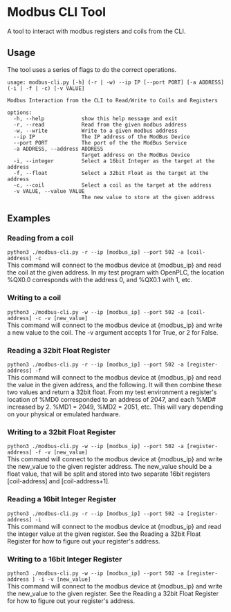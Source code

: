 # Modbus CLI Tool
A tool to interact with modbus registers and coils from the CLI.
## Usage
The tool uses a series of flags to do the correct operations.
```
usage: modbus-cli.py [-h] (-r | -w) --ip IP [--port PORT] [-a ADDRESS] (-i | -f | -c) [-v VALUE]

Modbus Interaction from the CLI to Read/Write to Coils and Registers

options:
  -h, --help            show this help message and exit
  -r, --read            Read from the given modbus address
  -w, --write           Write to a given modbus address
  --ip IP               The IP address of the ModBus Device
  --port PORT           The port of the the ModBus Service
  -a ADDRESS, --address ADDRESS
                        Target address on the ModBus Device
  -i, --integer         Select a 16bit Integer as the target at the address
  -f, --float           Select a 32bit Float as the target at the address
  -c, --coil            Select a coil as the target at the address
  -v VALUE, --value VALUE
                        The new value to store at the given address
```
## Examples
### Reading from a coil
`python3 ./modbus-cli.py -r --ip [modbus_ip] --port 502 -a [coil-address] -c`<br>
This command will connect to the modbus device at {modbus_ip} and read the coil at the given address. In my test program with OpenPLC, the location %QX0.0 corresponds with the address 0, and %QX0.1 with 1, etc.

### Writing to a coil
`python3 ./modbus-cli.py -w --ip [modbus_ip] --port 502 -a [coil-address] -c -v [new_value]`<br>
This command will connect to the modbus device at {modbus_ip} and write a new value to the coil. The -v argument accepts 1 for True, or 2 for False.

### Reading a 32bit Float Register
`python3 ./modbus-cli.py -r --ip [modbus_ip] --port 502 -a [register-address] -f`<br>
This command will connect to the modbus device at {modbus_ip} and read the value in the given address, and the following. It will then combine these two values and return a 32bit float. From my test environment a register's location of %MD0 corresponded to an address of 2047, and each %MD# increased by 2. %MD1 = 2049, %MD2 = 2051, etc. This will vary depending on your physical or emulated hardware.

### Writing to a 32bit Float Register
`python3 ./modbus-cli.py -w --ip [modbus_ip] --port 502 -a [register-address] -f -v [new_value]`<br>
This command will connect to the modbus device at {modbus_ip} and write the new_value to the given register address. The new_value should be a float value, that will be split and stored into two separate 16bit registers [coil-address] and [coil-address+1].

### Reading a 16bit Integer Register
`python3 ./modbus-cli.py -r --ip [modbus_ip] --port 502 -a [register-address] -i`<br>
This command will connect to the modbus device at {modbus_ip} and read the integer value at the given register. See the Reading a 32bit Float Register for how to figure out your register's address.

### Writing to a 16bit Integer Register
`python3 ./modbus-cli.py -w --ip [modbus_ip] --port 502 -a [register-address ] -i -v [new_value]`<br>
This command will connect to the modbus device at {modbus_ip} and write the new_value to the given register. See the Reading a 32bit Float Register for how to figure out your register's address.
